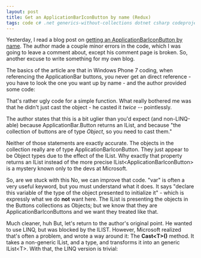 ```yaml
---
layout: post
title: Get an ApplicationBarIconButton by name (Redux)
tags: code c# .net generics-without-collections dotnet csharp codeproject
---
```

Yesterday, I read a blog post on [getting an ApplicationBarIconButton by name](http://www.ariankulp.com/get-an-applicationbariconbutton-by-name).  The author made a couple minor errors in the code, which I was going to leave a comment about, except his comment page is broken. So, another excuse to write something for my own blog.

The basics of the article are that in Windows Phone 7 coding, when referencing the ApplicationBar buttons, you never get an direct reference - you have to look the one you want up by name - and the author provided some code:

<script src="https://gist.github.com/jamescurran/5437371.js">    </script>

That's rather ugly code for a simple function.  What really bothered me was that he didn't just cast the object - he casted it *twice* -- pointlessly.

The author states that this is a bit uglier than you'd expect (and non-LINQ-able) because ApplicationBar.Button returns an IList, and because "the collection of buttons are of type *Object*, so you need to cast them." 

Neither of those statements are exactly accurate.  The objects in the collection really are of type ApplicationBarIconButton.  They just appear to be Object types due to the effect of the IList.  Why exactly that property returns an IList instead of the more precise IList&lt;ApplicationBarIconButton&gt; is a mystery known only to the devs at Microsoft.

So, are we stuck with this   No, we can improve that code.  "var" is often a very useful keyword, but you must understand what it does.  It says "declare this variable of the type of the object presented to initialize it" - which is expressly what we do **not** want here.  The IList is presenting the objects in the Buttons collections as Objects; but we know that they are ApplicationBarIconButtons and we want they treated like that.

<script src="https://gist.github.com/jamescurran/5437397.js">   </script>
Much cleaner, huh   But, let's return to the author's original point.  He wanted to use LINQ, but was blocked by the ILIST.   However, Microsoft realized that's often a problem, and wrote a way around it:  The **Cast&lt;T&gt;()** method.   It takes a non-generic IList, and a type, and transforms it into an generic IList&lt;T&gt;.  With that, the LINQ version is trivial:


<script src="https://gist.github.com/jamescurran/5437420.js">   </script>

